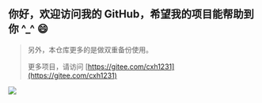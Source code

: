 ## 你好，欢迎访问我的 GitHub，希望我的项目能帮助到你 ^_^ 😄

> 另外，本仓库更多的是做双重备份使用。
>
> 更多项目，请访问 [https://gitee.com/cxh1231](https://gitee.com/cxh1231)

![](https://github-readme-stats.vercel.app/api?username=cxh1231)
